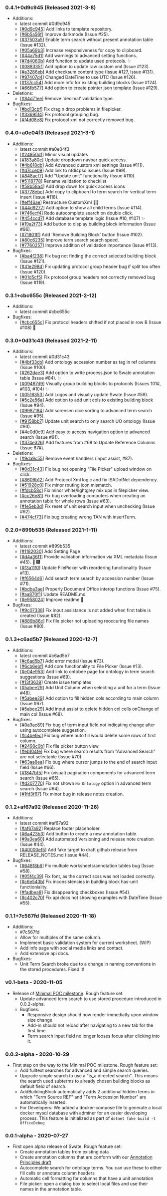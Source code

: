 ### 0.4.1+0d9c945 (Released 2021-3-8)
* Additions:
    * latest commit #0d9c945
    * [[#0d9c945](https://github.com/nfdi4plants/Swate/commit/0d9c94558052d7f13e9707da6202e3a3f34440b9)] Add links to template repository.
    * [[#6b5a56f](https://github.com/nfdi4plants/Swate/commit/6b5a56f5786eb356703438ecffcb768a6444abcb)] Improve darkmode (Issue #25).
    * [[#37503a5](https://github.com/nfdi4plants/Swate/commit/37503a50786536ba88a72d591e2cf51fdfd113dc)] Enable term search without present annotation table (Issue #132).
    * [[#05a69b3](https://github.com/nfdi4plants/Swate/commit/05a69b323db6325d1309b7fbd5cf5b7f4279308e)] Increase responsiveness for copy to clipboard.
    * [[#44a75d1](https://github.com/nfdi4plants/Swate/commit/44a75d12c1583e138ed2cc328146922d14752d4f)] Add warnings to advanced setting functions.
    * [[#7d4060b](https://github.com/nfdi4plants/Swate/commit/7d4060b15def48f17b64dd42d0e1da207a3285cd)] Add function to update used protocols. :sparkles:
    * [[#088335f](https://github.com/nfdi4plants/Swate/commit/088335f811d41026269e2489337986331534c4a6)] Add option to update raw custom xml (Issue  #123).
    * [[#a3286eb](https://github.com/nfdi4plants/Swate/commit/a3286ebcefe217bbc4354c9e19fe79004d7afb6d)] Add checksum content type (Issue #127, Issue #131).
    * [[#97407d4](https://github.com/nfdi4plants/Swate/commit/97407d45c5139ded3234824f46c530e68e0556a1)] Changed DateTime to use UTC (Issue #126).
    * [[#137cc54](https://github.com/nfdi4plants/Swate/commit/137cc542db62fecb52fad77177bb6de1a72c1965)] Add more info for existing building blocks (Issue #124).
    * [[#66fb577](https://github.com/nfdi4plants/Swate/commit/66fb5771c55632c4cc0bf229996d8fa4cd304a69)] Add option to create pointer json template (Issue #129).
* Deletions:
    * [[#84d71ee](https://github.com/nfdi4plants/Swate/commit/84d71eef62c1d55bb2130143926d47e8b462fdeb)] Remove 'decimal' validation type.
* Bugfixes:
    * [[#bd13cbf](https://github.com/nfdi4plants/Swate/commit/bd13cbf39f013277381b04bb9f30577d2a929f42)] Fix drag n drop problems in filepicker.
    * [[#33695f4](https://github.com/nfdi4plants/Swate/commit/33695f429ac6aa76e8638b9d5b375921b3d856bd)] Fix protocol grouping bug.
    * [[#f4d08e8](https://github.com/nfdi4plants/Swate/commit/f4d08e8f1f41c712ff787ce231e4c085795eef2a)] Fix protocol xml not correctly removed bug.

### 0.4.0+a0e04f3 (Released 2021-3-1)
* Additions:
    * latest commit #a0e04f3
    * [[#24950d1](https://github.com/nfdi4plants/Swate/commit/24950d160548a04e080b7bd283a699b611a116a6)] Minor visual updates
    * [[#183a80c](https://github.com/nfdi4plants/Swate/commit/183a80c31f823ad56706459dacc631fd2da0becb)] Update dropdown navbar quick access.
    * [[#4b818db](https://github.com/nfdi4plants/Swate/commit/4b818db47d9662964be0515075945a3fa4b3261c)] Add Advanced custom xml settings (Issue #111).
    * [[#d7cce09](https://github.com/nfdi4plants/Swate/commit/d7cce0939cfdd1212e8ea1e4f12863d77280d50e)] Add link to nfdi4pso issues (Issue #99).
    * [[#848acf7](https://github.com/nfdi4plants/Swate/commit/848acf7092daf70a9f8ae6f129b58751cfe14191)] Add "Update unit" functionality (Issue #110).
    * [[#5118778](https://github.com/nfdi4plants/Swate/commit/5118778e38a95a1e71e7a80488fd2a5e9fd63715)] Rename validation to checklist
    * [[#58b58a4](https://github.com/nfdi4plants/Swate/commit/58b58a42eef1ee08f63059ae2e971e74f8d29b15)] Add drop down for quick access icons
    * [[#3778ebc](https://github.com/nfdi4plants/Swate/commit/3778ebc951857295234d2c6d12bacce27bf29fd6)] Add copy to clipboard to term search for vertical term insert (Issue #118).
    * [[#eff46ae](https://github.com/nfdi4plants/Swate/commit/eff46aec41e4f0eb529d7f37ac789f352c85f5b4)] Restructure CustomXml :hammer::boom:
    * [[#44d9277](https://github.com/nfdi4plants/Swate/commit/44d9277901a8cb617bca1b78be679c12b4fc362b)] Add option to show all child terms (Issue #114).
    * [[#746ecf4](https://github.com/nfdi4plants/Swate/commit/746ecf4c3036f3c68b92d4d74c37118e491f83c1)] Redo autocomplete search on double click.
    * [[#454ccd7](https://github.com/nfdi4plants/Swate/commit/454ccd7368e61ff5b669b197c5cd3d0ade7b1c6b)] Add database template logic (Issue #10, #107) :sparkles:
    * [[#19a2f73](https://github.com/nfdi4plants/Swate/commit/19a2f739688a4819cf3275de348d41afa1351fc3)] Add button to display building block information (Issue #96).
    * [[#71801ff](https://github.com/nfdi4plants/Swate/commit/71801ff2e558834ed5bb413d8b62d2f7eea48419)] Add 'Remove Building Block' button (Issue #102).
    * [[#80c6235](https://github.com/nfdi4plants/Swate/commit/80c6235759e13263316e4c8f60b9d0f5eb7bc947)] Improve term search search speed.
    * [[#7760257](https://github.com/nfdi4plants/Swate/commit/7760257839839a03641ba5172d46fe77d97353dc)] Improve addition of validation importance (Issue #113).
* Bugfixes:
    * [[#ba4f238](https://github.com/nfdi4plants/Swate/commit/ba4f2389644d5f5adcb0460ab498eeccea96a84c)] Fix bug not finding the correct selected building block (Issue #121).
    * [[#41e298d](https://github.com/nfdi4plants/Swate/commit/41e298d4369d320331b50c7d08494567daac7004)] Fix updating protocol group header bug if split too often (Issue #120).
    * [[#01d5cf5](https://github.com/nfdi4plants/Swate/commit/01d5cf5db6152ca16d8fa765c80fd9034d8c9f8e)] Fix protocol group headers not correctly removed bug (Issue #119).

### 0.3.1+cbc655c (Released 2021-2-12)
* Additions:
    * latest commit #cbc655c
* Bugfixes:
    * [[#cbc655c](https://github.com/nfdi4plants/Swate/commit/cbc655cd6c9692480ac46c894127831aaea5b713)] Fix protocol headers shifted if not placed in row B (Issue #108) :bug:

### 0.3.0+0d31c43 (Released 2021-2-11)
* Additions:
    * latest commit #0d31c43
    * [[#4bf33cb](https://github.com/nfdi4plants/Swate/commit/4bf33cb478861250a3f1794140821460115e3173)] Add ontology accession number as tag in ref columns (Issue #100).
    * [[#262dae3](https://github.com/nfdi4plants/Swate/commit/262dae32acef085d3bfff46c1194f80698278387)] Add option to write process.json to Swate annotation table (Issue #84). :sparkles:
    * [[#09467d9](https://github.com/nfdi4plants/Swate/commit/09467d97813b708ce8bee58935b0b5830aea15f7)] Visually group building blocks to protocols (Issues 101#, #103, #104) :sparkles:
    * [[#0516353](https://github.com/nfdi4plants/Swate/commit/05163533c6832023301e588ccc59b34af5b18f88)] Add Logos and visually update Swate (Issue #59).
    * [[#5c2e56a](https://github.com/nfdi4plants/Swate/commit/5c2e56a46b57fa627c5b37b7e8307ab633a4e12b)] Add option to add unit cols to existing building block (Issue #94).
    * [[#9987184](https://github.com/nfdi4plants/Swate/commit/99871849bc83cfa4bd4fe7760c2f43dae524d76b)] Add sorensen dice sorting to advanced term search (Issue #95).
    * [[#9158bb7](https://github.com/nfdi4plants/Swate/commit/9158bb75696399492050109ebb0d04be59eeb9b6)] Update unit search to only search UO ontology (Issue #93).
    * [[#4e0d0c9](https://github.com/nfdi4plants/Swate/commit/4e0d0c9e32c5be606542f9ca0f05b74be6626e1d)] Add easy to access navigation option to advanced search (Issue #91).
    * [[#374e326](https://github.com/nfdi4plants/Swate/commit/374e326f2123a2f61825f281bc4886b109d5261d)] Add features from #68 to Update Reference Columns (Issue 87#).
* Deletions:
    * [[#9da9c55](https://github.com/nfdi4plants/Swate/commit/9da9c55a23d737aa05ff7c12759446ce5387902f)] Remove event handlers (input assist, #87).
* Bugfixes:
    * [[#0d31c43](https://github.com/nfdi4plants/Swate/commit/0d31c43ff55961b7eed6d91183c4c91c85356c59)] Fix bug not opening "File Picker" upload window on click.
    * [[#8606b12](https://github.com/nfdi4plants/Swate/commit/8606b12fe5497c2fbea2659cafd123c9a22dfe34)] Add Protocol Xml logic and fix ISADotNet dependency.
    * [[#51928c0](https://github.com/nfdi4plants/Swate/commit/51928c0af9b5d5a39dbc54abbadc3aa81e8580f8)] Fix minor routing icon mismatch.
    * [[#fdcb58c](https://github.com/nfdi4plants/Swate/commit/fdcb58c71ce624879448c4e86e2119b72bc877ae)] Fix minor white/lightgrey mix ups in filepicker view.
    * [[#cc26e81](https://github.com/nfdi4plants/Swate/commit/cc26e81e895d7ec7fc7abef885e5d7afb4c0a7c2)] Fix bug overloading computers when creating an annotation table for whole rows (Issue #63).
    * [[#1e5eb3d](https://github.com/nfdi4plants/Swate/commit/1e5eb3d6c2b0f2f0527d4843c8bc0addabdb0b04)] Fix reset of unit search input when unchecking (Issue #92).
    * [[#474cf73](https://github.com/nfdi4plants/Swate/commit/474cf73cb48227d58e88d239e6e9e50e8676c78a)] Fix bug creating wrong TAN with insertTerm.

### 0.2.0+899b535 (Released 2021-1-11)
* Additions:
    * latest commit #899b535
    * [[#1182030](https://github.com/nfdi4plants/Swate/commit/1182030d57695643e9b333f0bfbdfe11e64ceab2)] Add Setting Page
    * [[#d4a36f1](https://github.com/nfdi4plants/Swate/commit/d4a36f1e3417f5e49c184392e30d95d353f54a07)] Provide validation information via XML metadata (Issue #45). :christmas_tree: :fireworks:
    * [[#f3a11f0](https://github.com/nfdi4plants/Swate/commit/f3a11f0257f5d7d25a67dfdb85700903573d9ec1)] Update FilePicker with reordering functionality (Issue #13).
    * [[#f6564d6](https://github.com/nfdi4plants/Swate/commit/f6564d65c9985c82cbad3b482792e94379a7b34b)] Add search term search by accession number (Issue #71).
    * [[#bdba3ae](https://github.com/nfdi4plants/Swate/commit/bdba3ae061d4c0aa473eef19ab2c55586582c462)] Properly Document Office interop functions (Issue #75).
    * [[#aa870f1](https://github.com/nfdi4plants/Swate/commit/aa870f1c2d40a20f6dc71bb6fcc0a7d4ace49847)] Update README.md
    * [[#e958024](https://github.com/nfdi4plants/Swate/commit/e958024d7ac0f804107eaf55fb66e74e966acd63)] Improve readme :book:
* Bugfixes:
    * [[#9c07338](https://github.com/nfdi4plants/Swate/commit/9c07338a624240d1f3119cee243164186c5203b2)] Fix input assistance is not added when first table is created (Issue #82).
    * [[#889b86c](https://github.com/nfdi4plants/Swate/commit/889b86c466c454e736daf950ac0df4f77dcb6355)] Fix file picker not uploading reoccuring file names (Issue #80).

### 0.1.3+c6ad5b7 (Released 2020-12-7)
* Additions:
    * latest commit #c6ad5b7
    * [[#c6ad5b7](https://github.com/nfdi4plants/Swate/commit/c6ad5b7271ea5ff4ccc51f7022722bfc95b7b116)] Add error modal (Issue #73).
    * [[#6cb6ebf](https://github.com/nfdi4plants/Swate/commit/6cb6ebf718b6184a769b7eaa67e341331cb4c1b5)] Add core functionality to File Picker (Issue #13).
    * [[#e04e953](https://github.com/nfdi4plants/Swate/commit/e04e95345d473fd6b69b196c5e4b11939aa3b6df)] Add link to ontobee page for ontology in term search suggestions (Issue #69).
    * [[#13f3639](https://github.com/nfdi4plants/Swate/commit/13f3639c7181292ccc3764e2b31d5ae91f1f4dcf)] Create issue templates
    * [[#5abee29](https://github.com/nfdi4plants/Swate/commit/5abee298f349005b609ebc21eaf70a0e76e5c5d8)] Add Unit Column when selecting a unit for a term (Issue #48).
    * [[#5abee29](https://github.com/nfdi4plants/Swate/commit/5abee298f349005b609ebc21eaf70a0e76e5c5d8)] Add option to fill hidden cols according to main column (Issue #67).
    * [[#5abee29](https://github.com/nfdi4plants/Swate/commit/5abee298f349005b609ebc21eaf70a0e76e5c5d8)] Add input assist to delete hidden col cells onChange of main col (Issue #68).
* Bugfixes:
    * [[#0a9ac89](https://github.com/nfdi4plants/Swate/commit/0a9ac899d5e5d1609b0dfdc0bd01a46e6e829735)] Fix bug of term input field not indicating change after using autocomplete suggestion.
    * [[#c4befec](https://github.com/nfdi4plants/Swate/commit/c4befecbf4141066ce9aebb8b6014b1f81eaddea)] Fix bug where auto fill would delete some rows of first column.
    * [[#2498c0b](https://github.com/nfdi4plants/Swate/commit/2498c0beee9433e5a7a71cb7661956a6f0b6a609)] Fix file picker button view.
    * [[#eb104fe](https://github.com/nfdi4plants/Swate/commit/eb104fe72f8b253e8afdb24378836dfec55e0d6c)] Fix bug where search results from "Advanced Search" are not selectable (Issue #70).
    * [[#63aa8ea](https://github.com/nfdi4plants/Swate/commit/63aa8ea3c0c36e2a821e92429331146a2a054b44)] Fix bug where cursor jumps to the end of search input field (Issue #66).
    * [[#1847bf5](https://github.com/nfdi4plants/Swate/commit/1847bf5097bc8e87861ab431e05826c19f8fd3f4)] Fix (visual) pagination components for advanced term search (Issue #65).
    * [[#d207770](https://github.com/nfdi4plants/Swate/commit/d207770a880261a2e293c721b90fc69925abc48a)] Fix not shown `No Ontology` option in advanced term search (Issue #64).
    * [[#1fd3f67](https://github.com/nfdi4plants/Swate/commit/1fd3f6716b2a1f3fc5a1bdbefb7728ef862d4627)] Fix minor bug in release notes creation.

### 0.1.2+af67a92 (Released 2020-11-26)
* Additions:
    * latest commit #af67a92
    * [[#af67a92](https://github.com/nfdi4plants/Swate/commit/af67a924a0ec5593573e1f7a5a830f0beb7cf0cd)] Replace footer placeholder.
    * [[#6a423b3](https://github.com/nfdi4plants/Swate/commit/6a423b385b9b1590bd0bb97cb76afc6dedd4873d)] Add button to create a new annotation table.
    * [[#9a3ea60](https://github.com/nfdi4plants/Swate/commit/9a3ea60476baccdf49d0bd7c4839b00b6b52627f)] Add automated Versioning and release note creation (Issue #44).
    * [[#40000ef5](https://github.com/nfdi4plants/Swate/commit/ffd82de928528179f05ba88e5a45a55894af66ac)] Add fake target to draft github release from RELEASE_NOTES.md (Issue #44).
* Bugfixes:
    * [[#648f8b6](https://github.com/nfdi4plants/Swate/commit/648f8b63526e16f4e155833d0504e0b415f666c5)] Fix multiple worksheets/annotation tables bug (Issue #58).
    * [[#05f4c39](https://github.com/nfdi4plants/Swate/commit/05f4c39a4eb19c19159d9782d56e9afad43f4286)] Fix font, as the correct scss was not loaded correctly.
    * [[#c6e543b](https://github.com/nfdi4plants/Swate/commit/c6e543bf3844b165f77f272aa6b38f6894da88cb)] Fix inconsistencies in building block has-unit functioniality.
    * [[#fadbea8](https://github.com/nfdi4plants/Swate/commit/fadbea8337eb6ae304085f6f1fbbd4df99d8003f)] Fix disappearing checkboxes (Issue #54).
    * [[#c402c70](https://github.com/nfdi4plants/Swate/commit/c402c7022bf120ae6b6a25822799aec8d80b2e7b)] Fix api docs not showing examples with DateTime (Issue #55).

### 0.1.1+7c567fd (Released 2020-11-18)
* Additions:
    * #7c567fd
    * Allow for multiples of the same column.
    * Implement basic validation system for current worksheet. (WIP)
    * Add info page with social media links and contact.
    * Add extensive api docs.
* Bugfixes:
    * Unit Term Search broke due to a change in naming conventions in the stored procedures. Fixed it!

### v0.1-beta - 2020-11-05
* Release of [Minimal POC milestone](https://github.com/nfdi4plants/Swate/milestone/1?closed=1). Rough feature set:
    * Update advanced term search to use stored procedure introduced in 0.0.2-alpha.
    * Bugfixes:
	    * Responsive design should now render immediatly upon window size change
	    * Add-in should not reload after navigating to a new tab for the first time.
        * Term search input field no longer looses focus after clicking into it.

### 0.0.2-alpha - 2020-10-29
* First step on the way to the Minimal POC milestone. Rough feature set:
    * Add fulltext searches for advanced and simple search queries.
    * Upgrade simple search to use a "is_a directed search". This means the search used subterms to already chosen building blocks as default field of search.
    * AddBuildingBlock automatically adds 2 additional hidden terms in which "Term Source REF" and "Term Accession Number" are automatically inserted.
    * For Developers: We added a docker-compose file to generate a local docker mysql database with adminer for an easier developing process. This feature is initialized as part of ```dotnet fake build -t OfficeDebug```

### 0.0.1-alpha - 2020-07-27
* First open alpha release of Swate. Rough feature set:
    * Create annotation tables from existing data
    * Create annotation columns that are conform with our [Annotation Principles draft](https://nfdi4plants.github.io/AnnotationPrinciples/)
    * Autocomplete search for ontology terms. You can use these to either fill cells or annotate column headers
    * Automatic cell formatting for columns that have a unit annotation
    * File picker: open a dialog box to select local files and use their names in the annotation table.
